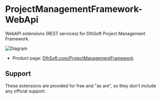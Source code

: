# ProjectManagementFramework-WebApi
WebAPI extensions (REST services) for DlhSoft Project Management Framework.

![Diagram](http://DlhSoft.com/ProjectManagementFramework/Documentation/Diagrams/TaskManager.png)
* Product page: [DlhSoft.com/ProjectManagementFramework](http://DlhSoft.com/ProjectManagementFramework)

## Support
These extensions are provided for free and "as are", so they don't include any official support.